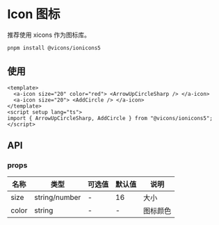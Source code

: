 # Icon 图标

推荐使用 xicons 作为图标库。

```bash
pnpm install @vicons/ionicons5
```

## 使用

<script setup lang="ts">
import { ArrowUpCircleSharp, AddCircle } from "@vicons/ionicons5";
</script>

<a-icon size="20" color="red"> <ArrowUpCircleSharp /> </a-icon>
<a-icon size="20"> <AddCircle /> </a-icon>

```vue
<template>
  <a-icon size="20" color="red"> <ArrowUpCircleSharp /> </a-icon>
  <a-icon size="20"> <AddCircle /> </a-icon>
</template>
<script setup lang="ts">
import { ArrowUpCircleSharp, AddCircle } from "@vicons/ionicons5";
</script>
```

## API

### props

| 名称  | 类型          | 可选值 | 默认值 | 说明     |
| ----- | ------------- | ------ | ------ | -------- |
| size  | string/number | -      | 16     | 大小     |
| color | string        | -      | -      | 图标颜色 |
